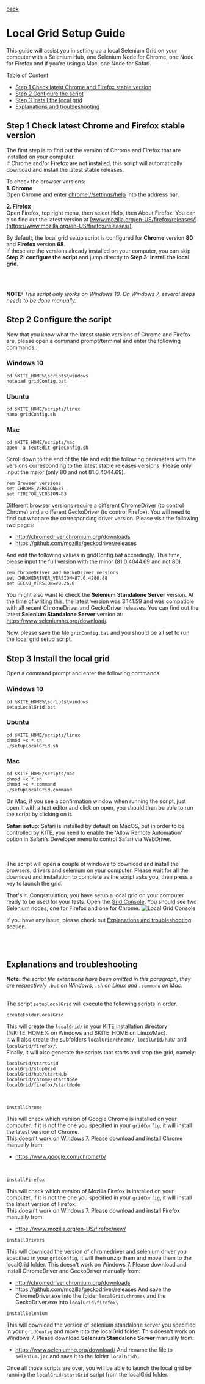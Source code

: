 [back](../README.md)

# Local Grid Setup Guide

This guide will assist you in setting up a local Selenium Grid on your computer with a Selenium Hub, one Selenium Node for
Chrome, one Node for Firefox and if you're using a Mac, one Node for Safari.

Table of Content  
- [Step 1 Check latest Chrome and Firefox stable version](#Step-1-Check-latest-Chrome-and-Firefox-stable-version)  
- [Step 2 Configure the script](#Step-2-Configure-the-script)  
- [Step 3 Install the local grid](#Step-3-Install-the-local-grid)  
- [Explanations and troubleshooting](#Explanations-and-troubleshooting)


## Step 1 Check latest Chrome and Firefox stable version

The first step is to find out the version of Chrome and Firefox that are installed on your computer.  
If Chrome and/or Firefox are not installed, this script will automatically download and install the latest stable releases. 

To check the browser versions:  
__1. Chrome__  
Open Chrome and enter <a href="chrome://settings/help" target="_blank">chrome://settings/help</a> into the address bar.
   
__2. Firefox__  
Open Firefox, top right menu, then select Help, then About Firefox. You can also find out the latest version
 at [www.mozilla.org/en-US/firefox/releases/](https://www.mozilla.org/en-US/firefox/releases/).


By default, the local grid setup script is configured for __Chrome__ version __80__ and __Firefox__ version __68__.  
If these are the versions already installed on your computer, you can skip __Step 2: configure the script__ and
 jump directly to __Step 3: install the local grid.__ 

&nbsp;    
&nbsp;  



__NOTE:__ _This script only works on Windows 10. On Windows 7, several steps needs to be done manually._ 

## Step 2 Configure the script

Now that you know what the latest stable versions of Chrome and Firefox are, please open a command prompt/terminal and enter the following commands.:
### Windows 10
```
cd %KITE_HOME%\scripts\windows
notepad gridConfig.bat
```  
### Ubuntu
```
cd $KITE_HOME/scripts/linux
nano gridConfig.sh
```  
### Mac
```
cd $KITE_HOME/scripts/mac
open -a TextEdit gridConfig.sh
```  


Scroll down to the end of the file and edit the following parameters with the versions corresponding to the latest stable releases versions.
 Please only input the major (only 80 and not 81.0.4044.69).
```
rem Browser versions
set CHROME_VERSION=87
set FIREFOX_VERSION=83
```

Different browser versions require a different ChromeDriver (to control Chrome) and a different GeckoDriver (to control Firefox).
You will need to find out what are the corresponding driver version. Please visit the following two pages:
* http://chromedriver.chromium.org/downloads
* https://github.com/mozilla/geckodriver/releases
 
 And edit the following values in gridConfig.bat accordingly. This time, please input the full version with the minor (81.0.4044.69 and not 80).
```
rem ChromeDriver and GeckoDriver versions
set CHROMEDRIVER_VERSION=87.0.4280.88
set GECKO_VERSION=v0.26.0
```

You might also want to check the __Selenium Standalone Server__ version. At the time of writing this, the latest version was 3.141.59 and was compatible with
all recent ChromeDriver and GeckoDriver releases. You can find out the latest __Selenium Standalone Server__ version at: https://www.seleniumhq.org/download/. 

Now, please save the file `gridConfig.bat` and you should be all set to run the local grid setup script.


## Step 3 Install the local grid

Open a command prompt and enter the following commands:

### Windows 10
```
cd %KITE_HOME%\scripts\windows
setupLocalGrid.bat
```  

### Ubuntu
```
cd $KITE_HOME/scripts/linux
chmod +x *.sh
./setupLocalGrid.sh
```  

### Mac
```
cd $KITE_HOME/scripts/mac
chmod +x *.sh
chmod +x *.command
./setupLocalGrid.command
```  
On Mac, if you see a confirmation window when running the script, just open it with a text editor and click on open, 
you should then be able to run the script by clicking on it.  

__Safari setup__: Safari is installed by default on MacOS, but in order to be controlled by KITE, you need to
 enable the 'Allow Remote Automation' option in Safari's Developer menu to control Safari via WebDriver.



&nbsp;    
&nbsp;  
The script will open a couple of windows to download and install the browsers, drivers and selenium on your computer.
Please wait for all the download and installation to complete as the script asks you, then press a key to launch the grid.  

That's it. Congratulation, you have setup a local grid on your computer ready to be used for your tests.
Open the [Grid Console](http://localhost:4444/grid/console). You should see two Selenium nodes, one for Firefox and one for Chrome.
![Local Grid Console](selenium_grid.png)  

If you have any issue, please check out [Explanations and troubleshooting](#Explanations-and-troubleshooting) section.


&nbsp;    
&nbsp;      
    

## Explanations and troubleshooting

__Note:__ _the script file extensions have been omitted in this paragraph, they are respectively `.bat` on Windows, `.sh` on Linux and `.command` on Mac._
  
&nbsp;    
The script `setupLocalGrid` will execute the following scripts in order.  

```
createFolderLocalGrid
```
This will create the `localGrid/` in your KITE installation directory (%KITE_HOME% on Windows and $KITE_HOME on Linux/Mac).  
It will also create the subfolders `localGrid/chrome/`, `localGrid/hub/` and `localGrid/firefox/`.  
Finally, it will also generate the scripts that starts and stop the grid, namely:
```
localGrid/startGrid
localGrid/stopGrid
localGrid/hub/startHub
localGrid/chrome/startNode
localGrid/firefox/startNode
```  
&nbsp;    
```
installChrome
```
This will check which version of Google Chrome is installed on your computer, if it is not the one you specified in your `gridConfig`, it will install the latest version of Chrome.  
This doesn't work on Windows 7. Please download and install Chrome manually from:
* https://www.google.com/chrome/b/

&nbsp;    
```
installFirefox
```
This will check which version of Mozilla Firefox is installed on your computer, if it is not the one you specified in your `gridConfig`, it will install the latest version of Firefox.  
This doesn't work on Windows 7. Please download and install Firefox manually from:
* https://www.mozilla.org/en-US/firefox/new/
&nbsp;    
```
installDrivers
```
This will download the version of chromedriver and selenium driver you specified in your `gridConfig`, it will then unzip them and move them to the localGrid folder.
This doesn't work on Windows 7. Please download and install ChromeDriver and GeckoDriver manually from:
* http://chromedriver.chromium.org/downloads
* https://github.com/mozilla/geckodriver/releases
And save the ChromeDriver.exe into the folder `localGrid\chrome\` and the GeckoDriver.exe into `localGrid\firefox\`
&nbsp;    
```
installSelenium
```
This will download the version of selenium standalone server you specified in your `gridConfig` and move it to the localGrid folder.
This doesn't work on Windows 7. Please download __Selenium Standalone Server__ manually from:
* https://www.seleniumhq.org/download/
And rename the file to `selenium.jar` and save it to the folder `localGrid\`.


Once all those scripts are over, you will be able to launch the local grid by running the `localGrid/startGrid` script from the localGrid folder.


